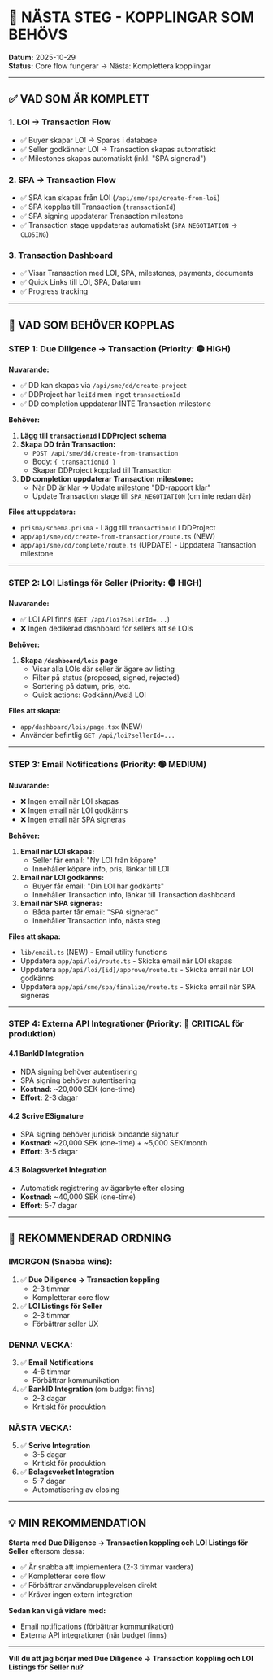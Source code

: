 # 🎯 NÄSTA STEG - KOPPLINGAR SOM BEHÖVS

**Datum:** 2025-10-29  
**Status:** Core flow fungerar → Nästa: Komplettera kopplingar

---

## ✅ VAD SOM ÄR KOMPLETT

### **1. LOI → Transaction Flow**
- ✅ Buyer skapar LOI → Sparas i database
- ✅ Seller godkänner LOI → Transaction skapas automatiskt
- ✅ Milestones skapas automatiskt (inkl. "SPA signerad")

### **2. SPA → Transaction Flow**
- ✅ SPA kan skapas från LOI (`/api/sme/spa/create-from-loi`)
- ✅ SPA kopplas till Transaction (`transactionId`)
- ✅ SPA signing uppdaterar Transaction milestone
- ✅ Transaction stage uppdateras automatiskt (`SPA_NEGOTIATION` → `CLOSING`)

### **3. Transaction Dashboard**
- ✅ Visar Transaction med LOI, SPA, milestones, payments, documents
- ✅ Quick Links till LOI, SPA, Datarum
- ✅ Progress tracking

---

## 🔴 VAD SOM BEHÖVER KOPPLAS

### **STEP 1: Due Diligence → Transaction** (Priority: 🟡 HIGH)

**Nuvarande:**
- ✅ DD kan skapas via `/api/sme/dd/create-project`
- ✅ DDProject har `loiId` men inget `transactionId`
- ✅ DD completion uppdaterar INTE Transaction milestone

**Behöver:**
1. **Lägg till `transactionId` i DDProject schema**
2. **Skapa DD från Transaction:**
   - `POST /api/sme/dd/create-from-transaction`
   - Body: `{ transactionId }`
   - Skapar DDProject kopplad till Transaction
3. **DD completion uppdaterar Transaction milestone:**
   - När DD är klar → Update milestone "DD-rapport klar"
   - Update Transaction stage till `SPA_NEGOTIATION` (om inte redan där)

**Files att uppdatera:**
- `prisma/schema.prisma` - Lägg till `transactionId` i DDProject
- `app/api/sme/dd/create-from-transaction/route.ts` (NEW)
- `app/api/sme/dd/complete/route.ts` (UPDATE) - Uppdatera Transaction milestone

---

### **STEP 2: LOI Listings för Seller** (Priority: 🟡 HIGH)

**Nuvarande:**
- ✅ LOI API finns (`GET /api/loi?sellerId=...`)
- ❌ Ingen dedikerad dashboard för sellers att se LOIs

**Behöver:**
1. **Skapa `/dashboard/lois` page**
   - Visar alla LOIs där seller är ägare av listing
   - Filter på status (proposed, signed, rejected)
   - Sortering på datum, pris, etc.
   - Quick actions: Godkänn/Avslå LOI

**Files att skapa:**
- `app/dashboard/lois/page.tsx` (NEW)
- Använder befintlig `GET /api/loi?sellerId=...`

---

### **STEP 3: Email Notifications** (Priority: 🟢 MEDIUM)

**Nuvarande:**
- ❌ Ingen email när LOI skapas
- ❌ Ingen email när LOI godkänns
- ❌ Ingen email när SPA signeras

**Behöver:**
1. **Email när LOI skapas:**
   - Seller får email: "Ny LOI från köpare"
   - Innehåller köpare info, pris, länkar till LOI
2. **Email när LOI godkänns:**
   - Buyer får email: "Din LOI har godkänts"
   - Innehåller Transaction info, länkar till Transaction dashboard
3. **Email när SPA signeras:**
   - Båda parter får email: "SPA signerad"
   - Innehåller Transaction info, nästa steg

**Files att skapa:**
- `lib/email.ts` (NEW) - Email utility functions
- Uppdatera `app/api/loi/route.ts` - Skicka email när LOI skapas
- Uppdatera `app/api/loi/[id]/approve/route.ts` - Skicka email när LOI godkänns
- Uppdatera `app/api/sme/spa/finalize/route.ts` - Skicka email när SPA signeras

---

### **STEP 4: Externa API Integrationer** (Priority: 🔴 CRITICAL för produktion)

#### **4.1 BankID Integration**
- NDA signing behöver autentisering
- SPA signing behöver autentisering
- **Kostnad:** ~20,000 SEK (one-time)
- **Effort:** 2-3 dagar

#### **4.2 Scrive ESignature**
- SPA signing behöver juridisk bindande signatur
- **Kostnad:** ~20,000 SEK (one-time) + ~5,000 SEK/month
- **Effort:** 3-5 dagar

#### **4.3 Bolagsverket Integration**
- Automatisk registrering av ägarbyte efter closing
- **Kostnad:** ~40,000 SEK (one-time)
- **Effort:** 5-7 dagar

---

## 🎯 REKOMMENDERAD ORDNING

### **IMORGON (Snabba wins):**
1. ✅ **Due Diligence → Transaction koppling**
   - 2-3 timmar
   - Kompletterar core flow
2. ✅ **LOI Listings för Seller**
   - 2-3 timmar
   - Förbättrar seller UX

### **DENNA VECKA:**
3. ✅ **Email Notifications**
   - 4-6 timmar
   - Förbättrar kommunikation
4. ✅ **BankID Integration** (om budget finns)
   - 2-3 dagar
   - Kritiskt för produktion

### **NÄSTA VECKA:**
5. ✅ **Scrive Integration**
   - 3-5 dagar
   - Kritiskt för produktion
6. ✅ **Bolagsverket Integration**
   - 5-7 dagar
   - Automatisering av closing

---

## 💡 MIN REKOMMENDATION

**Starta med Due Diligence → Transaction koppling och LOI Listings för Seller** eftersom dessa:
- ✅ Är snabba att implementera (2-3 timmar vardera)
- ✅ Kompletterar core flow
- ✅ Förbättrar användarupplevelsen direkt
- ✅ Kräver ingen extern integration

**Sedan kan vi gå vidare med:**
- Email notifications (förbättrar kommunikation)
- Externa API integrationer (när budget finns)

---

**Vill du att jag börjar med Due Diligence → Transaction koppling och LOI Listings för Seller nu?**

